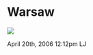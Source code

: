 # Warsaw

![](http://ljplus.ru/img/f/e/fedoor/Varshava_nauka.jpg)

<span id="timestamp"> April 20th, 2006 12:12pm </span> <span
class="tag">LJ</span>
